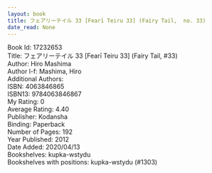 ```yaml
---
layout: book
title: フェアリーテイル 33 [Fearī Teiru 33] (Fairy Tail,  no. 33)
date_read: None
---
```


Book Id: 17232653<br />
Title: フェアリーテイル 33 [Fearī Teiru 33] (Fairy Tail, #33)<br />
Author: Hiro Mashima<br />
Author l-f: Mashima, Hiro<br />
Additional Authors: <br />
ISBN: 4063846865<br />
ISBN13: 9784063846867<br />
My Rating: 0<br />
Average Rating: 4.40<br />
Publisher: Kodansha<br />
Binding: Paperback<br />
Number of Pages: 192<br />
Year Published: 2012<br />
Date Added: 2020/04/13<br />
Bookshelves: kupka-wstydu<br />
Bookshelves with positions: kupka-wstydu (#1303)<br />

